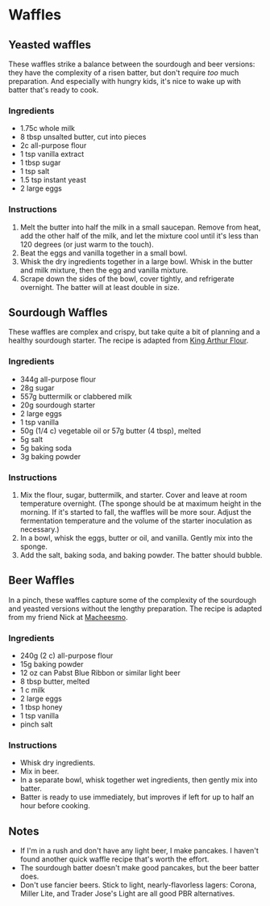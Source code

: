 # Waffles

## Yeasted waffles

These waffles strike a balance between the sourdough and beer versions: they
have the complexity of a risen batter, but don't require *too* much preparation.
And especially with hungry kids, it's nice to wake up with batter that's ready
to cook.

### Ingredients

* 1.75c whole milk
* 8 tbsp unsalted butter, cut into pieces
* 2c all-purpose flour
* 1 tsp vanilla extract
* 1 tbsp sugar
* 1 tsp salt
* 1.5 tsp instant yeast
* 2 large eggs

### Instructions

1. Melt the butter into half the milk in a small saucepan. Remove from heat, add
the other half of the milk, and let the mixture cool until it's less than 120
degrees (or just warm to the touch).
2. Beat the eggs and vanilla together in a small bowl.
3. Whisk the dry ingredients together in a large bowl. Whisk in the butter and
milk mixture, then the egg and vanilla mixture.
4. Scrape down the sides of the bowl, cover tightly, and refrigerate overnight.
The batter will at least double in size.

## Sourdough Waffles

These waffles are complex and crispy, but take quite a bit of planning and a
healthy sourdough starter. The recipe is adapted from [King Arthur
Flour](https://www.kingarthurflour.com/recipes/classic-sourdough-waffles-or-pancakes-recipe).

### Ingredients

* 344g all-purpose flour
* 28g sugar
* 557g buttermilk or clabbered milk
* 20g sourdough starter
* 2 large eggs
* 1 tsp vanilla
* 50g (1/4 c) vegetable oil or 57g butter (4 tbsp), melted
* 5g salt
* 5g baking soda
* 3g baking powder

### Instructions

1. Mix the flour, sugar, buttermilk, and starter. Cover and leave at room
   temperature overnight. (The sponge should be at maximum height in the
   morning. If it's started to fall, the waffles will be more sour. Adjust the
   fermentation temperature and the volume of the starter inoculation as
   necessary.)
2. In a bowl, whisk the eggs, butter or oil, and vanilla. Gently mix into the
   sponge.
3. Add the salt, baking soda, and baking powder. The batter should bubble.

## Beer Waffles

In a pinch, these waffles capture some of the complexity of the sourdough and
yeasted versions without the lengthy preparation. The recipe is adapted from my
friend Nick at [Macheesmo](https://www.macheesmo.com/pbr-beer-waffles/).

### Ingredients

* 240g (2 c) all-purpose flour
* 15g baking powder
* 12 oz can Pabst Blue Ribbon or similar light beer
* 8 tbsp butter, melted
* 1 c milk
* 2 large eggs
* 1 tbsp honey
* 1 tsp vanilla
* pinch salt

### Instructions

* Whisk dry ingredients.
* Mix in beer.
* In a separate bowl, whisk together wet ingredients, then gently mix into
  batter.
* Batter is ready to use immediately, but improves if left for up to half an
  hour before cooking.

## Notes

* If I'm in a rush and don't have any light beer, I make pancakes. I haven't
  found another quick waffle recipe that's worth the effort.
* The sourdough batter doesn't make good pancakes, but the beer batter does.
* Don't use fancier beers. Stick to light, nearly-flavorless lagers: Corona,
  Miller Lite, and Trader Jose's Light are all good PBR alternatives.
